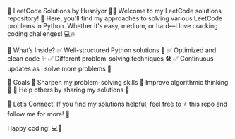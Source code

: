 🚀 LeetCode Solutions by Husniyor 🧠💡
Welcome to my LeetCode solutions repository! 🎯 Here, you'll find my approaches to solving various LeetCode problems in Python. Whether it's easy, medium, or hard—I love cracking coding challenges! 💻🔥

📌 What’s Inside?
✅ Well-structured Python solutions 🐍
✅ Optimized and clean code ✨
✅ Different problem-solving techniques 🛠️
✅ Continuous updates as I solve more problems 🔄

🎯 Goals
🔹 Sharpen my problem-solving skills
🔹 Improve algorithmic thinking 🧠
🔹 Help others by sharing my solutions 🤝

🚀 Let’s Connect!
If you find my solutions helpful, feel free to ⭐ this repo and follow me for more! 🌟

Happy coding! 💻🎉
